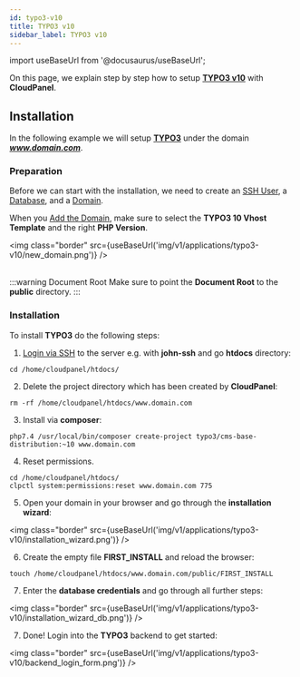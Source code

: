 ```yaml
---
id: typo3-v10
title: TYPO3 v10
sidebar_label: TYPO3 v10
---
```


import useBaseUrl from '@docusaurus/useBaseUrl';

On this page, we explain step by step how to setup **[TYPO3 v10](https://typo3.org/)** with **CloudPanel**.

## Installation

In the following example we will setup **[TYPO3](https://typo3.org/)** under the domain ***www.domain.com***.

### Preparation

Before we can start with the installation, we need to create an [SSH User](users#adding-a-user), a [Database](databases#adding-a-database), and a [Domain](domains#adding-a-domain).

When you [Add the Domain](domains#adding-a-domain), make sure to select the **TYPO3 10 Vhost Template** and the right **PHP Version**.

<img class="border" src={useBaseUrl('img/v1/applications/typo3-v10/new_domain.png')} /> <br /><br />

:::warning Document Root
Make sure to point the **Document Root** to the **public** directory.
:::

### Installation

To install **TYPO3** do the following steps:

1. [Login via SSH](users#ssh-login) to the server e.g. with **john-ssh** and go **htdocs** directory:

```
cd /home/cloudpanel/htdocs/
```

2. Delete the project directory which has been created by **CloudPanel**:

```
rm -rf /home/cloudpanel/htdocs/www.domain.com
```

3. Install via **composer**:

```
php7.4 /usr/local/bin/composer create-project typo3/cms-base-distribution:~10 www.domain.com
```

4. Reset permissions.

```
cd /home/cloudpanel/htdocs/
clpctl system:permissions:reset www.domain.com 775
```

5. Open your domain in your browser and go through the **installation wizard**:

<img class="border" src={useBaseUrl('img/v1/applications/typo3-v10/installation_wizard.png')} /> 

6. Create the empty file **FIRST_INSTALL** and reload the browser:

```
touch /home/cloudpanel/htdocs/www.domain.com/public/FIRST_INSTALL
```

7. Enter the **database credentials** and go through all further steps:

<img class="border" src={useBaseUrl('img/v1/applications/typo3-v10/installation_wizard_db.png')} /> 

7. Done! Login into the **TYPO3** backend to get started:

<img class="border" src={useBaseUrl('img/v1/applications/typo3-v10/backend_login_form.png')} /> 





